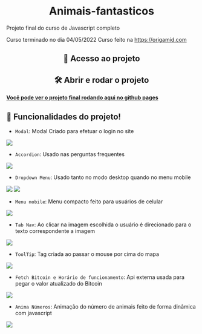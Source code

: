 <h1 align="center">Animais-fantasticos</h1>
Projeto final do curso de Javascript completo

Curso terminado no dia 04/05/2022
Curso feito na https://origamid.com

<h2 align="center">📁 Acesso ao projeto</h2>

<h2 align="center">🛠️ Abrir e rodar o projeto</h2>

**<a href="https://reveredy.github.io/Animais-fantasticos/" target="_blank">Você pode ver o projeto final rodando aqui no github pages</a>**

## :hammer: Funcionalidades do projeto!

- `Modal`: Modal Criado para efetuar o login no site
<img src="https://user-images.githubusercontent.com/24578339/166842718-8d4e8b2d-9bf7-4855-94f6-92fe9ae602db.png"/>

- `Accordion`:  Usado nas perguntas frequentes
<img src="https://user-images.githubusercontent.com/24578339/166838490-238e0384-bb10-4e4b-b45c-306149d7f6a4.png"/>

- `Dropdown Menu`: Usado tanto no modo desktop quando no menu mobile
<img src="https://user-images.githubusercontent.com/24578339/166841433-7a25044f-4d89-47f0-a2cd-291ec6754e90.png"/>
<img src="https://user-images.githubusercontent.com/24578339/166841515-48b47269-5ad0-4f22-ab6a-c889302bed1c.png"/>

- `Menu mobile`: Menu compacto feito para usuários de celular
<img src="https://user-images.githubusercontent.com/24578339/166841655-7f98bf3d-acda-4aa1-a72d-38888f2ca748.png"/>

- `Tab Nav`: Ao clicar na imagem escolhida o usuário é direcionado para o texto correspondente a imagem
<img src="https://user-images.githubusercontent.com/24578339/166841923-b45dc85e-e99e-4b1d-b82a-5e0892ad9973.png"/>

- `ToolTip`: Tag criada ao passar o mouse por cima do mapa
<img src="https://user-images.githubusercontent.com/24578339/166842158-6d47e1da-0d16-4216-ad5b-34803b1608fa.png"/>

- `Fetch Bitcoin e Horário de funcionamento`: Api externa usada para pegar o valor atualizado do Bitcoin
<img src="https://user-images.githubusercontent.com/24578339/166842290-b16fcc31-644e-4892-a2e9-ab7cda149c5b.png"/>

- `Anima Números`: Animação do número de animais feito de forma dinâmica com javascript
<img src="https://user-images.githubusercontent.com/24578339/166842435-fab31783-8dde-4bff-ab52-c2b7eece02dd.png"/>
